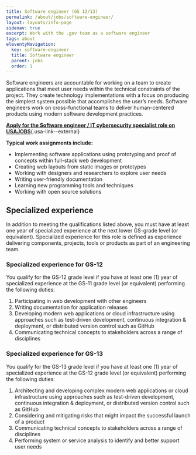 ```yaml
---
title: Software engineer (GS 12/13)
permalink: /about/jobs/software-engineer/
layout: layouts/info-page
sidenav: true
excerpt: Work with the .gov team as a software engineer
tags: about
eleventyNavigation:
  key: software-engineer
  title: Software engineer
  parent: jobs
  order: 1
---
```

  
Software engineers are accountable for working on a team to create applications that meet user needs within the technical constraints of the project. They create technology implementations with a focus on producing the simplest system possible that accomplishes the user’s needs. Software engineers work on cross-functional teams to deliver human-centered products using modern software development practices.

**[Apply for the Software engineer / IT cybersecurity specialist role on USAJOBS](https://www.usajobs.gov/job/775502600)**{.usa-link--external}


**Typical work assignments include:**

- Implementing software applications using prototyping and proof of concepts within full-stack web development
- Creating web layouts from static images or prototypes
- Working with designers and researchers to explore user needs
- Writing user-friendly documentation
- Learning new programming tools and techniques
- Working with open source solutions

## Specialized experience

In addition to meeting the qualifications listed above, you must have at least one year of specialized experience at the next lower GS-grade level (or equivalent). Specialized experience for this role is defined as experience delivering components, projects, tools or products as part of an engineering team.

### Specialized experience for GS-12

You qualify for the GS-12 grade level if you have at least one (1) year of specialized experience at the GS-11 grade level (or equivalent) performing the following duties:

1. Participating in web development with other engineers
2. Writing documentation for application releases
3. Developing modern web applications or cloud infrastructure using approaches such as test-driven development, continuous integration & deployment, or distributed version control such as GitHub
4. Communicating technical concepts to stakeholders across a range of disciplines

### Specialized experience for GS-13

You qualify for the GS-13 grade level if you have at least one (1) year of specialized experience at the GS-12 grade level (or equivalent) performing the following duties:

1. Architecting and developing complex modern web applications or cloud infrastructure using approaches such as test-driven development, continuous integration & deployment, or distributed version control such as GitHub
2. Considering and mitigating risks that might impact the successful launch of a product
3. Communicating technical concepts to stakeholders across a range of disciplines
4. Performing system or service analysis to identify and better support user needs


